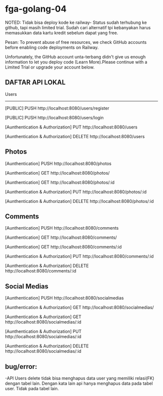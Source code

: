 
# fga-golang-04
NOTED:
Tidak bisa deploy kode ke railway-
Status sudah terhubung ke github, tapi masih limited trial. Sudah cari alternatif tpi kebanyakan harus memasukkan data kartu kredit sebelum dapat yang free.

Pesan:
To prevent abuse of free resources, we check GitHub accounts before enabling code deployments on Railway.

Unfortunately, the GitHub account unta-terbang didn't give us enough information to let you deploy code (Learn More).Please continue with a Limited Trial or upgrade your account below.

DAFTAR API LOKAL
-
Users

-------------------------------------------------------------------------------------
[PUBLIC]    PUSH    http://localhost:8080/users/register

[PUBLIC]    PUSH    http://localhost:8080/users/login

[Aunthentication & Authorization]    PUT    http://localhost:8080/users

[Aunthentication & Authorization]    DELETE    http://localhost:8080/users


Photos
-------------------------------------------------------------------------------------
[Aunthentication]    PUSH    http://localhost:8080/photos

[Aunthentication]    GET    http://localhost:8080/photos/

[Aunthentication]    GET    http://localhost:8080/photos/:id

[Aunthentication & Authorization]    PUT    http://localhost:8080/photos/:id

[Aunthentication & Authorization]    DELETE    http://localhost:8080/photos/:id


Comments
-------------------------------------------------------------------------------------
[Aunthentication]   PUSH    http://localhost:8080/comments

[Aunthentication]   GET    http://localhost:8080/comments/

[Aunthentication]   GET   http://localhost:8080/comments/:id

[Aunthentication & Authorization]    PUT    http://localhost:8080/comments/:id

[Aunthentication & Authorization]    DELETE    http://localhost:8080/comments/:id


Social Medias
-------------------------------------------------------------------------------------
[Aunthentication]    PUSH    http://localhost:8080/socialmedias

[Aunthentication & Authorization]    GET    http://localhost:8080/socialmedias/

[Aunthentication & Authorization]    GET    http://localhost:8080/socialmedias/:id

[Aunthentication & Authorization]    PUT    http://localhost:8080/socialmedias/:id

[Aunthentication & Authorization]    DELETE    http://localhost:8080/socialmedias/:id






bug/error:
------------------------------------------------------------------------------------
-API Users delete tidak bisa menghapus data user yang memiliki relasi(FK) dengan tabel lain. Dengan kata lain api hanya menghapus data pada tabel user. Tidak pada tabel lain.
